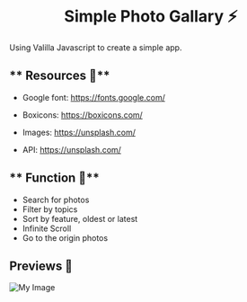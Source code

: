 <h1 align ='center'><strong>Simple Photo Gallary ⚡</strong></h1>

<p>Using Valilla Javascript to create a simple app.</p>

## ** Resources 📝**

- Google font: https://fonts.google.com/

- Boxicons: https://boxicons.com/

- Images: https://unsplash.com/

- API: https://unsplash.com/

## ** Function 📝**

- Search for photos
- Filter by topics
- Sort by feature, oldest or latest
- Infinite Scroll
- Go to the origin photos

## **Previews 📁**

![My Image](./public//photo.png)
